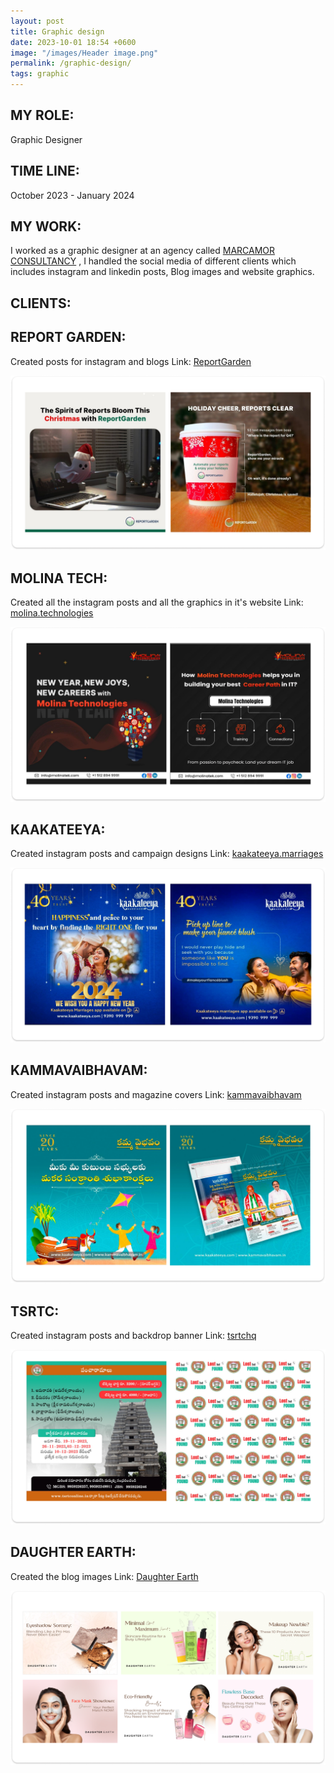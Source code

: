 ```yaml
---
layout: post
title: Graphic design
date: 2023-10-01 18:54 +0600
image: "/images/Header image.png"
permalink: /graphic-design/
tags: graphic
---
```


## MY ROLE:
Graphic Designer

## TIME LINE:
October 2023 - January 2024

## MY WORK:
I worked as a graphic designer at an agency called [MARCAMOR CONSULTANCY](https://marcamor.com/) , I handled the social media of different clients which includes instagram and linkedin posts, Blog images and website graphics.

## CLIENTS:
## REPORT GARDEN:
Created posts for instagram and blogs
Link: [ReportGarden](https://www.instagram.com/reportgarden/)

![Reportgarden](../images/RG.png)
## MOLINA TECH:
Created all the instagram posts and all the graphics in it's website
Link: [molina.technologies](https://www.instagram.com/molina.technologies/)

![Molinatech](../images/MT.png)
## KAAKATEEYA:
Created instagram posts and campaign designs
Link: [kaakateeya.marriages](https://www.instagram.com/kaakateeya.marriages/)

![Kaakateeya](../images/kAK.png)
## KAMMAVAIBHAVAM:
Created instagram posts and magazine covers
Link: [kammavaibhavam](https://www.instagram.com/kammavaibhavam/)

![kammavaibhavam](../images/kAMMA.png)
## TSRTC: 
Created instagram posts and backdrop banner
Link: [tsrtchq](https://www.instagram.com/tsrtchq/)

![tsrtc](../images/TSRTC.png)
## DAUGHTER EARTH:
Created the blog images
Link: [Daughter Earth](https://daughter.earth/)

![DAUGHTER EARTH](../images/de.png)
